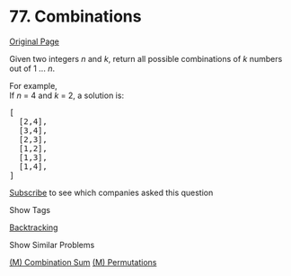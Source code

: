 # 77. Combinations

[Original Page](https://leetcode.com/problems/combinations/)

Given two integers _n_ and _k_, return all possible combinations of _k_ numbers out of 1 ... _n_.

For example,  
If _n_ = 4 and _k_ = 2, a solution is:

<pre>[
  [2,4],
  [3,4],
  [2,3],
  [1,2],
  [1,3],
  [1,4],
]
</pre>

<div>

[Subscribe](/subscribe/) to see which companies asked this question

</div>

<div>

<div id="tags" class="btn btn-xs btn-warning">Show Tags</div>

<span class="hidebutton">[Backtracking](/tag/backtracking/)</span></div>

<div>

<div id="similar" class="btn btn-xs btn-warning">Show Similar Problems</div>

<span class="hidebutton">[(M) Combination Sum](/problems/combination-sum/) [(M) Permutations](/problems/permutations/)</span></div>